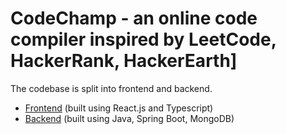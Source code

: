 # CodeChamp - an online code compiler inspired by LeetCode, HackerRank, HackerEarth]

The codebase is split into frontend and backend.
 - [Frontend](https://github.com/DjayChoudhary/codechamp-frontend)  (built using React.js and Typescript)
 - [Backend](https://github.com/DjayChoudhary/codechamp-backend)  (built using Java, Spring Boot, MongoDB)
